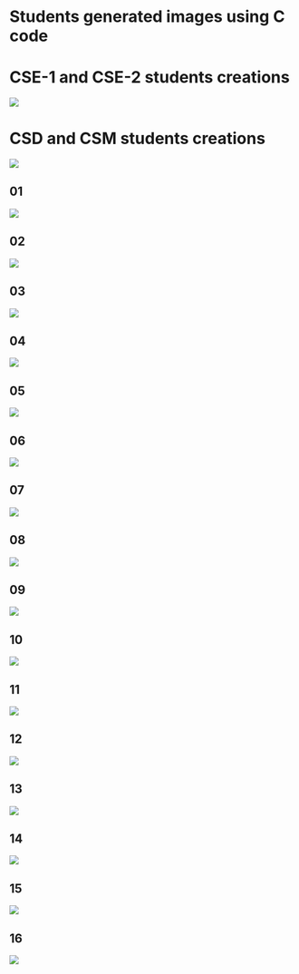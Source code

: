# Students generated images using C code

# CSE-1 and CSE-2 students creations

![](cse-1and2.gif)

# CSD and CSM students creations

![](csmandcsd.gif)

## 01
![](output-image-01.png)

## 02
![](output-image-02.png)

## 03
![](output-image-03.png)

## 04
![](output-image-04.png)

## 05
![](output-image-05.png)

## 06
![](output-image-06.png)

## 07
![](output-image-07.png)

## 08
![](output-image-08.png)

## 09
![](output-image-09.png)

## 10
![](output-image-10.png)

## 11
![](output-image-11.png)

## 12
![](output-image-12.png)

## 13
![](output-image-13.png)

## 14
![](output-image-14.png)

## 15
![](output-image-15.png)

## 16
![](output-image-16.png)
